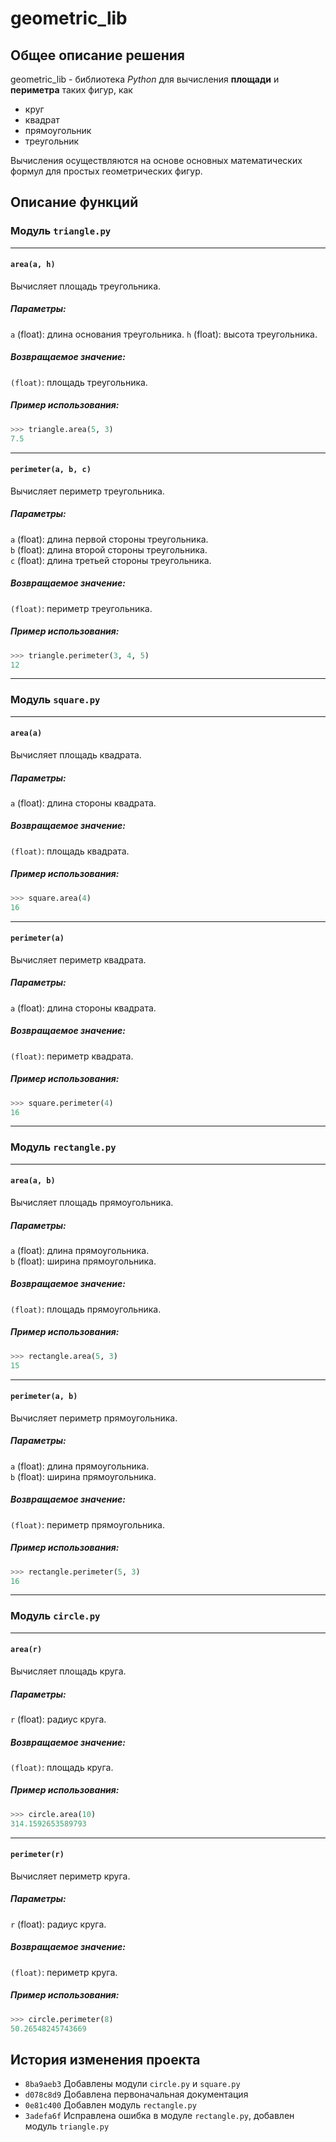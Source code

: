 # geometric_lib


## Общее описание решения


geometric_lib - библиотека *Python* для вычисления **площади** и **периметра** таких фигур, как 
- круг
- квадрат
- прямоугольник
- треугольник

Вычисления осуществляются на основе основных математических формул для простых геометрических фигур.

## Описание функций


### Модуль `triangle.py`

---
#### `area(a, h)`
Вычисляет площадь треугольника.

##### Параметры:
`a` (float): длина основания треугольника.
`h` (float): высота треугольника.

##### Возвращаемое значение:
`(float)`: площадь треугольника.

##### Пример использования:
```python
>>> triangle.area(5, 3)
7.5
```
---
#### `perimeter(a, b, c)`
Вычисляет периметр треугольника.

##### Параметры:
`a` (float): длина первой стороны треугольника.  
`b` (float): длина второй стороны треугольника.  
`c` (float): длина третьей стороны треугольника.

##### Возвращаемое значение:
`(float)`: периметр треугольника.

##### Пример использования:
```python
>>> triangle.perimeter(3, 4, 5)
12
```

---

### Модуль `square.py`

---
#### `area(a)`
Вычисляет площадь квадрата.

##### Параметры:
`a` (float): длина стороны квадрата.

##### Возвращаемое значение:
`(float)`: площадь квадрата.

##### Пример использования:
```python
>>> square.area(4)
16
```
---

#### `perimeter(a)`
Вычисляет периметр квадрата.

##### Параметры:
`a` (float): длина стороны квадрата.

##### Возвращаемое значение:
`(float)`: периметр квадрата.

##### Пример использования:
```python
>>> square.perimeter(4)
16
```

---

### Модуль `rectangle.py`

---

#### `area(a, b)`
Вычисляет площадь прямоугольника.

##### Параметры:
`a` (float): длина прямоугольника.  
`b` (float): ширина прямоугольника.

##### Возвращаемое значение:
`(float)`: площадь прямоугольника.

##### Пример использования:
```python
>>> rectangle.area(5, 3)
15
```

---

#### `perimeter(a, b)`
Вычисляет периметр прямоугольника.

##### Параметры:
`a` (float): длина прямоугольника.  
`b` (float): ширина прямоугольника.

##### Возвращаемое значение:
`(float)`: периметр прямоугольника.

##### Пример использования:
```python
>>> rectangle.perimeter(5, 3)
16
```

---

### Модуль `circle.py`

---

#### `area(r)`
Вычисляет площадь круга.

##### Параметры:
`r` (float): радиус круга.

##### Возвращаемое значение:
`(float)`: площадь круга.

##### Пример использования:
```python
>>> circle.area(10)
314.1592653589793
```

---

#### `perimeter(r)`
Вычисляет периметр круга.

##### Параметры:
`r` (float): радиус круга.

##### Возвращаемое значение:
`(float)`: периметр круга.

##### Пример использования:
```python
>>> circle.perimeter(8)
50.26548245743669
```

## История изменения проекта
- `8ba9aeb3` Добавлены модули `circle.py` и `square.py`
- `d078c8d9` Добавлена первоначальная документация
- `0e81c400` Добавлен модуль `rectangle.py`
- `3adefa6f` Исправлена ошибка в модуле `rectangle.py`, добавлен модуль `triangle.py`

